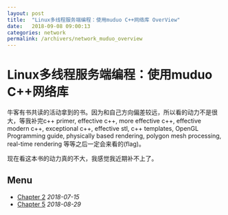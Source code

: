 ```yaml
---
layout: post
title:  "Linux多线程服务端编程：使用muduo C++网络库 OverView"
date:   2018-09-08 09:00:13
categories: network
permalink: /archivers/network_muduo_overview
---
```

# Linux多线程服务端编程：使用muduo C++网络库
牛客有书共读的活动拿到的书。因为和自己方向偏差较远，所以看的动力不是很大，等我补完c++ primer, effective c++, more effective c++, effective modern c++, exceptional c++, effective stl, c++ templates, OpenGL Programming guide, physically based rendering, polygon mesh processing, real-time rendering 等等之后一定会来看的(flag)。

现在看这本书的动力真的不大，我感觉我近期补不上了。

## Menu
* [Chapter 2](https://www.nowcoder.com/discuss/86160) *2018-07-15*
* [Chapter 5](https://www.nowcoder.com/discuss/100217) *2018-08-29*